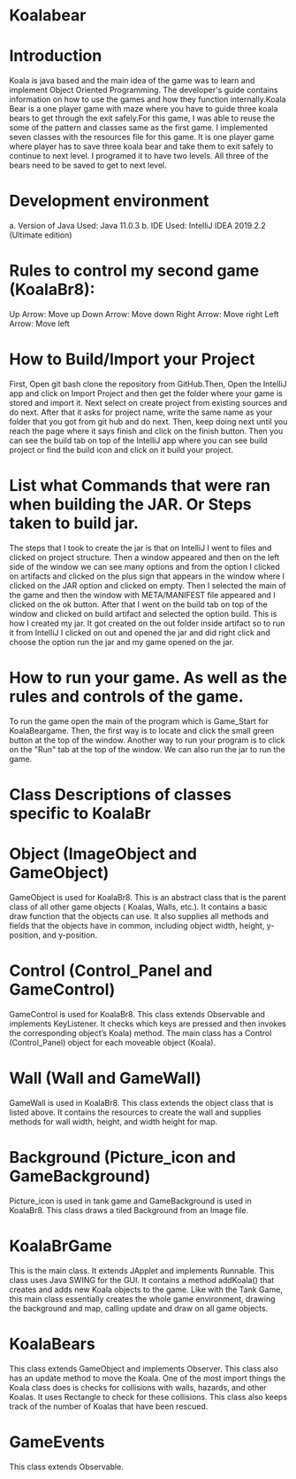 # Koalabear
# Introduction
Koala is java based and the main idea of the game was to learn and implement Object Oriented Programming. The developer's guide contains information on how to use the games and how they function internally.Koala Bear is a one player game with maze where you have to guide three koala bears to get through the exit safely.For this game, I was able to reuse the some of the pattern and classes same as the first game. I implemented seven classes with the resources file for this game. It is one player game where player has to save three koala bear and take them to exit safely to continue to next level. I programed it to have two levels. All three of the bears need to be saved to get to next level. 
# Development environment
a. Version of Java Used: Java 11.0.3
b. IDE Used: IntelliJ IDEA 2019.2.2 (Ultimate edition)

# Rules to control my second game (KoalaBr8):
Up Arrow: Move up
Down Arrow: Move down
Right Arrow: Move right
Left Arrow: Move left

# How to Build/Import your Project
First, Open git bash clone the repository from GitHub.Then, Open the IntelliJ app and click on Import Project and then get the folder where your game is stored and import it. Next select on create project from existing sources and do next. After that it asks for project name, write the same name as your folder that you got from git hub and do next. Then, keep doing next until you reach the page where it says finish and click on the finish button. Then you can see the build tab on top of the IntelliJ app where you can see build project or find the build icon and click on it build your project.

# List what Commands that were ran when building the JAR. Or Steps taken to build jar.
The steps that I took to create the jar is that on IntelliJ I went to files and clicked on project structure. Then a window appeared and then on the left side of the window we can see many options and from the option I clicked on artifacts and clicked on the plus sign that appears in the window where I clicked on the JAR option and clicked on empty. Then I selected the main of the game and then the window with META/MANIFEST file appeared and I clicked on the ok button. After that I went on the build tab on top of the window and clicked on build artifact and selected the option build. This is how I created my jar. It got created on the out folder inside artifact so to run it from IntelliJ I clicked on out and opened the jar and did right click and choose the option run the jar and my game opened on the jar.

# How to run your game. As well as the rules and controls of the game.
To run the game open the main of the program which is Game_Start for KoalaBeargame. Then, the first way is to locate and click the small green button at the top of the window. Another way to run your program is to click on the "Run" tab at the top of the window. We can also run the jar to run the game.

# Class Descriptions of classes specific to KoalaBr
# Object (ImageObject and GameObject)
GameObject is used for KoalaBr8. This is an abstract class that is the parent class of all other game objects ( Koalas, Walls, etc.). It contains a basic draw function that the objects can use. It also supplies all methods and fields that the objects have in common, including object width, height, y-position, and y-position.
# Control (Control_Panel and GameControl)
GameControl is used for KoalaBr8. This class extends Observable and implements KeyListener. It checks which keys are pressed and then invokes the corresponding object’s  Koala) method. The main class has a Control (Control_Panel) object for each moveable object  (Koala).
# Wall (Wall and GameWall)
GameWall is used in KoalaBr8. This class extends the object class that is listed above. It contains the resources to create the wall and supplies methods for wall width, height, and width height for map.
# Background (Picture_icon and GameBackground)
Picture_icon is used in tank game and GameBackground is used in KoalaBr8. This class draws a tiled Background from an Image file.
# KoalaBrGame
This is the main class. It extends JApplet and implements Runnable. This class uses Java SWING for the GUI. It contains a method addKoala() that creates and adds new Koala objects to the game. Like with the Tank Game, this main class essentially creates the whole game environment, drawing the background and map, calling update and draw on all game objects.
# KoalaBears
This class extends GameObject and implements Observer. This class also has an update method to move the Koala. One of the most import things the Koala class does is checks for collisions with walls, hazards, and other Koalas. It uses Rectangle to check for these collisions. This class also keeps track of the number of Koalas that have been rescued.
# GameEvents
This class extends Observable.
